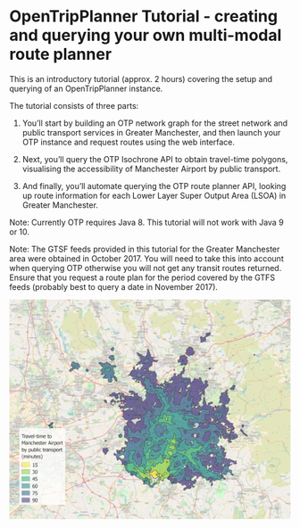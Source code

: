 # OpenTripPlanner Tutorial - creating and querying your own multi-modal route planner


This is an introductory tutorial (approx. 2 hours) covering the setup and querying of an OpenTripPlanner instance.

The tutorial consists of three parts:

1. You’ll start by building an OTP network graph for the street network and public transport services
in Greater Manchester, and then launch your OTP instance and request routes using the web
interface.

2. Next, you’ll query the OTP Isochrone API to obtain travel-time polygons, visualising the accessibility
of Manchester Airport by public transport.

3. And finally, you’ll automate querying the OTP route planner API, looking up route information for
each Lower Layer Super Output Area (LSOA) in Greater Manchester.

Note: Currently OTP requires Java 8. This tutorial will not work with Java 9 or 10.

Note: The GTSF feeds provided in this tutorial for the Greater Manchester area were obtained in October 2017. You will need to take this into account when querying OTP otherwise you will not get any transit routes returned. Ensure that you request a route plan for the period covered by the GTFS feeds (probably best to query a date in November 2017).

![](/images/airport-isochrone-readme.png)


